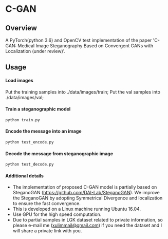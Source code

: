 # C-GAN

## Overview

A PyTorch(python 3.6) and OpenCV test implementation of the paper 'C-GAN: Medical Image Steganography Based on Convergent GANs with Localization (under review)'.

## Usage

#### Load images
Put the training samples into ./data/images/train;
Put the val samples into ./data/images/val;

#### Train a steganographic model

```
python train.py
```

#### Encode the message into an image

```
python test_encode.py
```

#### Decode the message from steganographic image

```
python test_decode.py
```

#### Additional details

- The implementation of proposed C-GAN model is partially based on SteganoGAN (https://github.com/DAI-Lab/SteganoGAN). We improve the SteganoGAN by adopting Symmetrical Divergence and localization to ensure the fast convergence.
- This is developed on a Linux machine running Ubuntu 16.04.
- Use GPU for the high speed computation.
- Due to partial samples in LGK dataset related to private information, so please e-mail me (xulimmail@gmail.com) if you need the dataset and I will share a private link with you.
